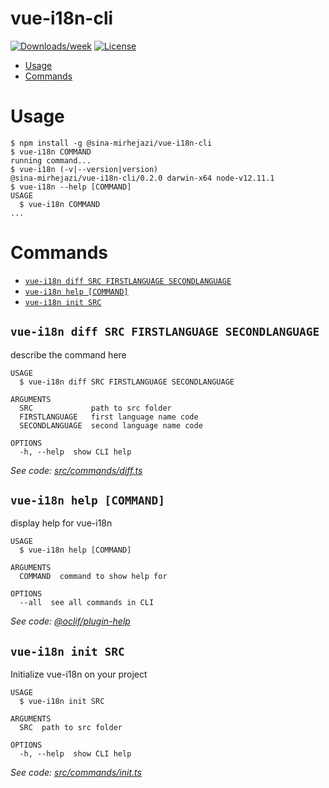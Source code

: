 vue-i18n-cli
============

[![Downloads/week](https://img.shields.io/npm/dw/@sina-mirhejazi/vue-i18n-cli.svg)](https://npmjs.org/package/@sina-mirhejazi/vue-i18n-cli)
[![License](https://img.shields.io/npm/l/vue-i18n-cli.svg)](https://github.com/sina-mirhejazi/vue-i18n-cli/blob/master/package.json)

<!-- toc -->
* [Usage](#usage)
* [Commands](#commands)
<!-- tocstop -->
# Usage
<!-- usage -->
```sh-session
$ npm install -g @sina-mirhejazi/vue-i18n-cli
$ vue-i18n COMMAND
running command...
$ vue-i18n (-v|--version|version)
@sina-mirhejazi/vue-i18n-cli/0.2.0 darwin-x64 node-v12.11.1
$ vue-i18n --help [COMMAND]
USAGE
  $ vue-i18n COMMAND
...
```
<!-- usagestop -->
# Commands
<!-- commands -->
* [`vue-i18n diff SRC FIRSTLANGUAGE SECONDLANGUAGE`](#vue-i18n-diff-src-firstlanguage-secondlanguage)
* [`vue-i18n help [COMMAND]`](#vue-i18n-help-command)
* [`vue-i18n init SRC`](#vue-i18n-init-src)

## `vue-i18n diff SRC FIRSTLANGUAGE SECONDLANGUAGE`

describe the command here

```
USAGE
  $ vue-i18n diff SRC FIRSTLANGUAGE SECONDLANGUAGE

ARGUMENTS
  SRC             path to src folder
  FIRSTLANGUAGE   first language name code
  SECONDLANGUAGE  second language name code

OPTIONS
  -h, --help  show CLI help
```

_See code: [src/commands/diff.ts](https://github.com/sina-mirhejazi/vue-i18n-cli/blob/v0.2.0/src/commands/diff.ts)_

## `vue-i18n help [COMMAND]`

display help for vue-i18n

```
USAGE
  $ vue-i18n help [COMMAND]

ARGUMENTS
  COMMAND  command to show help for

OPTIONS
  --all  see all commands in CLI
```

_See code: [@oclif/plugin-help](https://github.com/oclif/plugin-help/blob/v2.2.1/src/commands/help.ts)_

## `vue-i18n init SRC`

Initialize vue-i18n on your project

```
USAGE
  $ vue-i18n init SRC

ARGUMENTS
  SRC  path to src folder

OPTIONS
  -h, --help  show CLI help
```

_See code: [src/commands/init.ts](https://github.com/sina-mirhejazi/vue-i18n-cli/blob/v0.2.0/src/commands/init.ts)_
<!-- commandsstop -->
